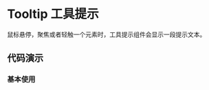 # Tooltip 工具提示

鼠标悬停，聚焦或者轻触一个元素时，工具提示组件会显示一段提示文本。

## 代码演示

### 基本使用

<code src="../../packages/wonder-ui/src/Tooltip/demo/demo1.tsx"></code>
